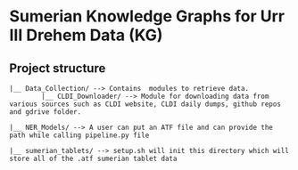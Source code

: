 # Sumerian Knowledge Graphs for Urr III Drehem Data (KG)

## Project structure

```
|__ Data_Collection/ --> Contains  modules to retrieve data.
        |__ CLDI_Downloader/ --> Module for downloading data from various sources such as CLDI website, CLDI daily dumps, github repos and gdrive folder.

|__ NER_Models/ --> A user can put an ATF file and can provide the path while calling pipeline.py file

|__ sumerian_tablets/ --> setup.sh will init this directory which will store all of the .atf sumerian tablet data

```